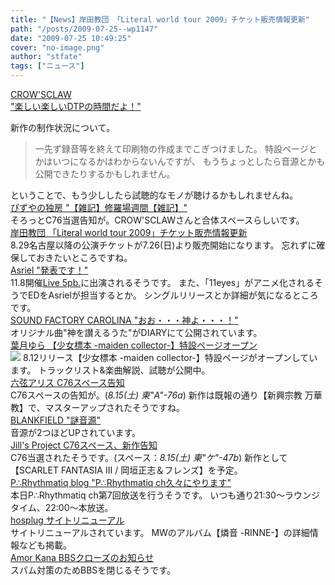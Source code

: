 ```yaml
---
title: "【News】岸田教団 「Literal world tour 2009」チケット販売情報更新"
path: "/posts/2009-07-25--wp1147"
date: "2009-07-25 10:49:25"
cover: "no-image.png"
author: "stfate"
tags: ["ニュース"]
---
```


<style type="text/css">
<!--
p {white-space: pre-wrap};
-->
</style>

<a class="topics" href="http://www.crowsclaw.info/diary.php" target="_blank">CROW'SCLAW "楽しい楽しいDTPの時間だよ！"</a>
<div class="news">新作の制作状況について。
<blockquote>一先ず録音等を終えて印刷物の作成までこぎつけました。
特設ページとかはいつになるかはわからないんですが、
もうちょっとしたら音源とかも公開できたりするかもしれません。</blockquote>ということで、もう少ししたら試聴的なモノが聴けるかもしれませんね。</div>
<a class="topics" href="http://www.pizuya.com/" target="_blank">ぴずやの独房 "【雑記】修羅場週間【雑記】"</a>
<div class="news">そろっとC76当選告知が。CROW'SCLAWさんと合体スペースらしいです。</div>
<a class="topics" href="http://k-kyoudan.s61.xrea.com/" target="_blank">岸田教団 「Literal world tour 2009」チケット販売情報更新</a>
<div class="news">8.29名古屋以降の公演チケットが7.26(日)より販売開始になります。
忘れずに確保しておきたいところですね。</div>
<a class="topics" href="http://ameblo.jp/asriel-blog/" target="_blank">Asriel "発表です！"</a>
<div class="news">11.8開催<a href="http://5pb.jp/live5pb/" target="_blank">Live 5pb.</a>に出演されるそうです。
また、「11eyes」がアニメ化されるそうでEDをAsrielが担当するとか。
シングルリリースとか詳細が気になるところです。</div>
<a class="topics" href="http://blog.livedoor.jp/carolina_tomot/" target="_blank">SOUND FACTORY CAROLINA "おお・・・神よ・・・！"</a>
<div class="news">オリジナル曲"神を讃えるうた"がDIARYにて公開されています。</div>
<a class="topics" href="http://www.team-e.co.jp/sp/archive/yura.html" target="_blank">葉月ゆら 【少女標本 -maiden collector-】特設ページオープン</a>
<div class="news"><a href="http://www.team-e.co.jp/sp/archive/yura.html" target="_blank"><img src="http://stfate.net/img/yura_L2.jpg" class="image" /></a>
8.12リリース【少女標本 -maiden collector-】特設ページがオープンしています。
トラックリスト&楽曲解説、試聴が公開中。</div>
<a class="topics" href="http://www.rokugen.net/" target="_blank">六弦アリス C76スペース告知</a>
<div class="news">C76スペースの告知が。(<em>8.15(土) 東"A"-76a</em>)
新作は既報の通り【新興宗教 万華教】で、マスターアップされたそうですね。</div>
<a class="topics" href="http://blankfield.but.jp/" target="_blank">BLANKFIELD "謎音源"</a>
<div class="news">音源が2つほどUPされています。</div>
<a class="topics" href="http://www5f.biglobe.ne.jp/~kapparecords/JILLSPROJECT_News.html" target="_blank">Jill's Project C76スペース、新作告知</a>
<div class="news">C76当選されたそうです。(スペース：<em>8.15(土) 東"ケ"-47b</em>)
新作として【SCARLET FANTASIA III / 岡垣正志＆フレンズ】を予定。</div>
<a class="topics" href="http://prq.blog44.fc2.com/" target="_blank">P∴Rhythmatiq blog "P∴Rhythmatiq ch久々にやります"</a>
<div class="news">本日P∴Rhythmatiq ch第7回放送を行うそうです。
いつも通り21:30～ラウンジタイム、22:00～本放送。</div>
<a class="topics" href="http://www.hosplug.com/index.html" target="_blank">hosplug サイトリニューアル</a>
<div class="news">サイトリニューアルされています。
MWのアルバム【燐音 -RINNE-】の詳細情報なども掲載。</div>
<a class="topics" href="http://amorkana.jp/" target="_blank">Amor Kana BBSクローズのお知らせ</a>
<div class="news">スパム対策のためBBSを閉じるそうです。</div>
